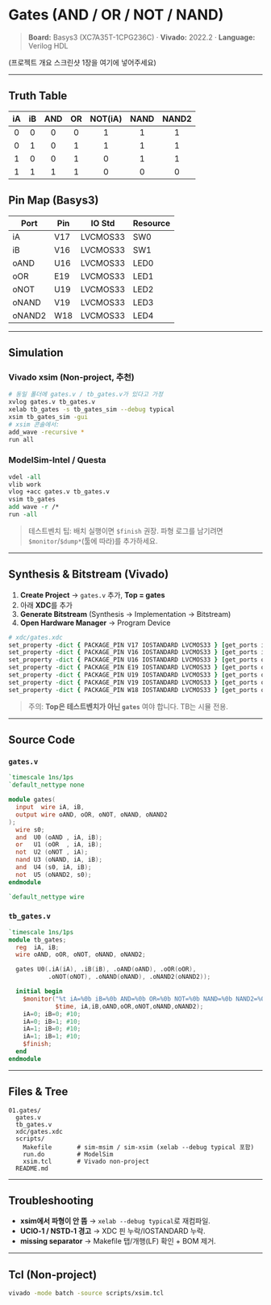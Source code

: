# Gates (AND / OR / NOT / NAND)

> **Board:** Basys3 (XC7A35T-1CPG236C) · **Vivado:** 2022.2 · **Language:** Verilog HDL

(프로젝트 개요 스크린샷 1장을 여기에 넣어주세요)

---

## Truth Table
| iA | iB | AND | OR | NOT(iA) | NAND | NAND2 |
|:-:|:-:|:-:|:-:|:-:|:-:|:-:|
| 0 | 0 | 0 | 0 | 1 | 1 | 1 |
| 0 | 1 | 0 | 1 | 1 | 1 | 1 |
| 1 | 0 | 0 | 1 | 0 | 1 | 1 |
| 1 | 1 | 1 | 1 | 0 | 0 | 0 |

## Pin Map (Basys3)
| Port  | Pin | IO Std   | Resource |
|------|-----|----------|----------|
| iA     | V17 | LVCMOS33 | SW0  |
| iB     | V16 | LVCMOS33 | SW1  |
| oAND   | U16 | LVCMOS33 | LED0 |
| oOR    | E19 | LVCMOS33 | LED1 |
| oNOT   | U19 | LVCMOS33 | LED2 |
| oNAND  | V19 | LVCMOS33 | LED3 |
| oNAND2 | W18 | LVCMOS33 | LED4 |

---

## Simulation

### Vivado xsim (Non‑project, 추천)
```bash
# 동일 폴더에 gates.v / tb_gates.v가 있다고 가정
xvlog gates.v tb_gates.v
xelab tb_gates -s tb_gates_sim --debug typical
xsim tb_gates_sim -gui
# xsim 콘솔에서:
add_wave -recursive *
run all
```

### ModelSim‑Intel / Questa
```tcl
vdel -all
vlib work
vlog +acc gates.v tb_gates.v
vsim tb_gates
add wave -r /*
run -all
```

> 테스트벤치 팁: 배치 실행이면 `$finish` 권장. 파형 로그를 남기려면 `$monitor`/`$dump*`(툴에 따라)를 추가하세요.

---

## Synthesis & Bitstream (Vivado)

1. **Create Project** → `gates.v` 추가, **Top = gates**
2. 아래 **XDC**를 추가
3. **Generate Bitstream** (Synthesis → Implementation → Bitstream)
4. **Open Hardware Manager** → Program Device

```tcl
# xdc/gates.xdc
set_property -dict { PACKAGE_PIN V17 IOSTANDARD LVCMOS33 } [get_ports iA]
set_property -dict { PACKAGE_PIN V16 IOSTANDARD LVCMOS33 } [get_ports iB]
set_property -dict { PACKAGE_PIN U16 IOSTANDARD LVCMOS33 } [get_ports oAND]
set_property -dict { PACKAGE_PIN E19 IOSTANDARD LVCMOS33 } [get_ports oOR]
set_property -dict { PACKAGE_PIN U19 IOSTANDARD LVCMOS33 } [get_ports oNOT]
set_property -dict { PACKAGE_PIN V19 IOSTANDARD LVCMOS33 } [get_ports oNAND]
set_property -dict { PACKAGE_PIN W18 IOSTANDARD LVCMOS33 } [get_ports oNAND2]
```

> 주의: **Top은 테스트벤치가 아닌 `gates`** 여야 합니다. TB는 시뮬 전용.

---

## Source Code

### `gates.v`
```verilog
`timescale 1ns/1ps
`default_nettype none

module gates(
  input  wire iA, iB,
  output wire oAND, oOR, oNOT, oNAND, oNAND2
);
  wire s0;
  and  U0 (oAND , iA, iB);
  or   U1 (oOR  , iA, iB);
  not  U2 (oNOT , iA);
  nand U3 (oNAND, iA, iB);
  and  U4 (s0, iA, iB);
  not  U5 (oNAND2, s0);
endmodule

`default_nettype wire
```

### `tb_gates.v`
```verilog
`timescale 1ns/1ps
module tb_gates;
  reg  iA, iB;
  wire oAND, oOR, oNOT, oNAND, oNAND2;

  gates U0(.iA(iA), .iB(iB), .oAND(oAND), .oOR(oOR),
           .oNOT(oNOT), .oNAND(oNAND), .oNAND2(oNAND2));

  initial begin
    $monitor("%t iA=%0b iB=%0b AND=%0b OR=%0b NOT=%0b NAND=%0b NAND2=%0b",
             $time, iA,iB,oAND,oOR,oNOT,oNAND,oNAND2);
    iA=0; iB=0; #10;
    iA=0; iB=1; #10;
    iA=1; iB=0; #10;
    iA=1; iB=1; #10;
    $finish;
  end
endmodule
```

---

## Files & Tree
```
01.gates/
  gates.v
  tb_gates.v
  xdc/gates.xdc
  scripts/
    Makefile       # sim-msim / sim-xsim (xelab --debug typical 포함)
    run.do         # ModelSim
    xsim.tcl       # Vivado non-project
  README.md
```

---

## Troubleshooting
- **xsim에서 파형이 안 뜸** → `xelab --debug typical`로 재컴파일.
- **UCIO‑1 / NSTD‑1 경고** → XDC 핀 누락/IOSTANDARD 누락.
- **missing separator** → Makefile 탭/개행(LF) 확인 + BOM 제거.

---

## Tcl (Non‑project)
```bash
vivado -mode batch -source scripts/xsim.tcl
```

